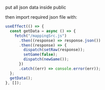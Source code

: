 put all json data inside public

then import required json file with:

```jsx
useEffect(() => {
  const getData = async () => {
    fetch("/mappingSrc.js")
      .then((response) => response.json())
      .then((response) => {
        dispatch(setRaw(response));
        setGame(false);
        dispatch(newGame());
      })
      .catch((err) => console.error(err));
  };
  getData();
}, []);
```


